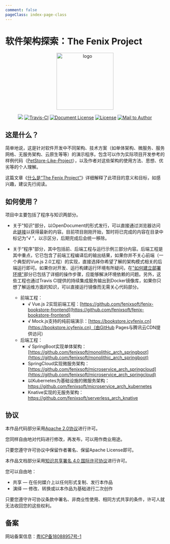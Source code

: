 ```yaml
---
comment: false
pageClass: index-page-class
---
```


# 软件架构探索：The Fenix Project

<p align="center">
  <a href="https://icyfenix.cn" target="_blank">
    <img width="180" src="https://icyfenix.cn/images/logo-color.png" alt="logo">
  </a>
</p>
<p align="center">
    <a href="https://iycfenix.cn"  style="display:inline-block"><img src="https://icyfenix.cn/images/Release-v1.png"></a>
  <a href="https://travis-ci.com/fenixsoft/awesome-fenix" target="_blank"  style="display:inline-block"><img src="https://api.travis-ci.com/fenixsoft/awesome-fenix.svg?branch=master" alt="Travis-CI"></a>
  <a href="https://creativecommons.org/licenses/by/4.0/"  target="_blank" style="display:inline-block"><img src="https://icyfenix.cn/images/DocLicense-CC-red.png" alt="Document License"></a>
    <a href="https://www.apache.org/licenses/LICENSE-2.0"  target="_blank" style="display:inline-block"><img src="https://icyfenix.cn/images/License-Apache.png" alt="License"></a>
    <a href="mailto:icyfenix@gmail.com" target="_blank" style="display:inline-block"><img src="https://icyfenix.cn/images/Author-IcyFenix-blue.png" alt="Mail to Author"></a>
</p>



## 这是什么？

简单地说，这是针对软件开发中不同架构、技术方案（如单体架构、微服务、服务网格、无服务架构、云原生等等）的演示程序。包含可以作为实际项目开发参考的样例代码（[PetStore-Like-Project](https://www.oracle.com/technetwork/cn/java/javaee/overview/index-136650.html)），以及作者对这些架构的使用方法、思想、优劣等的个人理解。

这篇文章《<a href="https://icyfenix.cn/introduction/about-the-fenix-project.html">什么是“The Fenix Project”</a>》详细解释了此项目的意义和目标，如感兴趣，建议先行阅读。



## 如何使用？

项目中主要包括了程序与知识两部分。

- 关于"知识"部分，以OpenDocument的形式发行，可以直接通过浏览器访问此<a href="https://icyfenix.cn">链接</a>以获得最新的内容。目前项目刚刚开始，暂时将已完成的内容在目录中标记为“√ ”，以示区分，后期完成后会统一移除。

- 关于“程序”部分，其中包括前、后端工程与运行示例三部分内容。后端工程是其中重点，它已包含了前端工程编译后的输出结果，如果你并不关心前端（一个典型的Vue.js 2.0工程）的实现，直接选择你希望了解的架构模式相关的后端运行即可。如果你对开发、运行构建运行环境有所疑问，在["如何建立部署环境"](https://icyfenix.cn/deployment/deployment-env-setup/)部分已包括了详细的操作步骤，应能够解决环境依赖的问题。另外，这些工程也通过Travis CI提供的持续集成服务输出到Docker镜像库，如果你只想了解运维方面的知识，可以直接运行镜像而无需关心代码部分。
  - 前端工程：
    - √  Vue.js 2实现前端工程：[https://github.com/fenixsoft/fenix-bookstore-frontend](https://github.com/fenixsoft/fenix-bookstore-frontend)
    - √  Mock.js支持的纯前端演示：[https://bookstore.icyfenix.cn](https://bookstore.icyfenix.cn)（由GitHub Pages与腾讯云CDN提供访问）
  - 后端工程：
    - √  SpringBoot实现单体架构：[https://github.com/fenixsoft/monolithic_arch_springboot](https://github.com/fenixsoft/monolithic_arch_springboot) 
    - SpringCloud实现微服务架构：[https://github.com/fenixsoft/microservice_arch_springcloud](https://github.com/fenixsoft/microservice_arch_springcloud)
    - 以Kubernetes为基础设施的微服务架构：https://github.com/fenixsoft/microservice_arch_kubernetes
    - Knative实现的无服务架构：https://github.com/fenixsoft/serverless_arch_knative



## 协议

本作品代码部分采用[Apache 2.0协议](https://www.apache.org/licenses/LICENSE-2.0)进行许可。

您同样自由地对代码进行修改，再发布，可以用作商业用途。

只要您遵守许可协议中保留作者署名、保留Apache License即可。

本作品文档部分采用[知识共享署名 4.0 国际许可协议](http://creativecommons.org/licenses/by/4.0/)进行许可。 

您可以自由地：

- 共享 — 在任何媒介上以任何形式复制、发行本作品
- 演绎 — 修改、转换或以本作品为基础进行二次创作

只要您遵守许可协议条款中署名、非商业性使用、相同方式共享的条件，许可人就无法收回您的这些权利。



## 备案

网站备案信息：[粤ICP备18088957号-1](http://beian.miit.gov.cn/)
